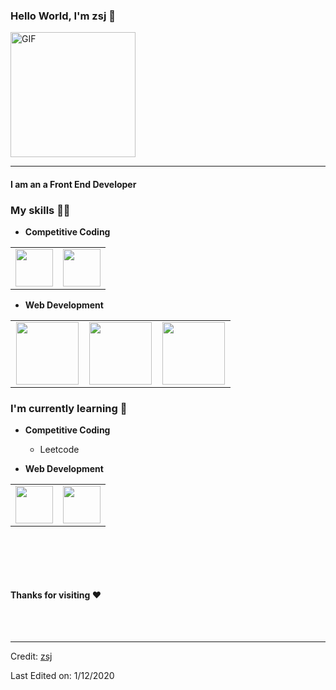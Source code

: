 ### Hello World, I'm zsj :purple_heart:
<img alt="GIF" src="https://media.giphy.com/media/Cmr1OMJ2FN0B2/giphy.gif" width = 200/>

-----
#### I am an a Front End Developer

### My skills :woman_technologist:
- **Competitive Coding**
<table>
<tbody>
 <tr>
<td align="center" width="50%">
<img height=60px src="https://www.vectorlogo.zone/logos/java/java-ar21.svg">
</td>
<td align="center" width="50%">
<img height=60px src="https://www.vectorlogo.zone/logos/mysql/mysql-official.svg">
</td>
</tr>
</tbody>
</table>

- **Web Development**
<table>
<tbody>
 <tr>


<td align="center" width="33%">
<img height=100px src="https://www.vectorlogo.zone/logos/javascript/javascript-ar21.svg">

<td align="center" width="33%">
<img height=100px src="https://www.vectorlogo.zone/logos/nodejs/nodejs-ar21.svg">
</td>

<td align="center" width="33%">
<img height=100px src="https://www.vectorlogo.zone/logos/w3_html5/w3_html5-ar21.svg">
</td>
<tr>

 </tr>
</tbody>
</table>

<!-- <td align="center" width="50%">
<img height=60px src="https://www.vectorlogo.zone/logos/r-project/r-project-icon.svg">
</td> -->
</tr>
</tbody>
</table>

### I'm currently learning :open_book:
- **Competitive Coding**
  - Leetcode

- **Web Development**
<table>
<tbody>
 <tr>
<td align="center" width="50%">
<img height=60px src="https://www.vectorlogo.zone/logos/graphql/graphql-ar21.svg">
</td>
<td align="center" width="50%">
<img height=60px src="https://www.vectorlogo.zone/logos/reactjs/reactjs-ar21.svg">
</td>
</tr>
</tbody>
</table>


<br>

<br><br>

#### Thanks for visiting :heart:



<br>
<br>


----
Credit: [zsj](https://github.com/zsjun)

Last Edited on: 1/12/2020